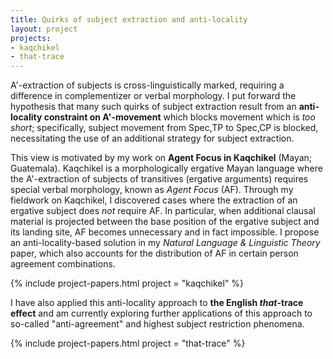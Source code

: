 ```yaml
---
title: Quirks of subject extraction and anti-locality
layout: project
projects:
- kaqchikel
- that-trace
---
```


A'-extraction of subjects is cross-linguistically marked, requiring a difference in complementizer or verbal morphology. I put forward the hypothesis that many such quirks of subject extraction result from an **anti-locality constraint on A'-movement** which blocks movement which is *too short*; specifically, subject movement from Spec,TP to Spec,CP is blocked, necessitating the use of an additional strategy for subject extraction.

This view is motivated by my work on **Agent Focus in Kaqchikel** (Mayan; Guatemala). Kaqchikel is a morphologically ergative Mayan language where the A'-extraction of subjects of transitives (ergative arguments) requires special verbal morphology, known as *Agent Focus* (AF). Through my fieldwork on Kaqchikel, I discovered cases where the extraction of an ergative subject does *not* require AF. In particular, when additional clausal material is projected between the base position of the ergative subject and its landing site, AF becomes unnecessary and in fact impossible. I propose an anti-locality-based solution in my *Natural Language & Linguistic Theory* paper, which also accounts for the distribution of AF in certain person agreement combinations.

{% include project-papers.html project = "kaqchikel" %}

I have also applied this anti-locality approach to **the English *that*-trace effect** and am currently exploring further applications of this approach to so-called \"anti-agreement\" and highest subject restriction phenomena.

{% include project-papers.html project = "that-trace" %}
